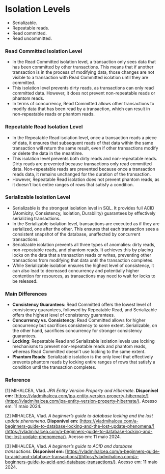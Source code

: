 # Isolation Levels

* Serializable.
* Repeatable reads.
* Read committed.
* Read uncommitted.



### **Read Committed Isolation Level**

* In the Read Committed isolation level, a transaction only sees data that has been committed by other transactions. This means that if another transaction is in the process of modifying data, those changes are not visible to a transaction with Read Committed isolation until they are committed.
* This isolation level prevents dirty reads, as transactions can only read committed data. However, it does not prevent non-repeatable reads or phantom reads.
* In terms of concurrency, Read Committed allows other transactions to modify data that has been read by a transaction, which can result in non-repeatable reads or phantom reads.

### **Repeatable Read Isolation Level**

* In the Repeatable Read isolation level, once a transaction reads a piece of data, it ensures that subsequent reads of that data within the same transaction will return the same result, even if other transactions modify or delete the data in the meantime.
* This isolation level prevents both dirty reads and non-repeatable reads. Dirty reads are prevented because transactions only read committed data. Non-repeatable reads are prevented because once a transaction reads data, it remains unchanged for the duration of the transaction.
* However, Repeatable Read isolation does not prevent phantom reads, as it doesn't lock entire ranges of rows that satisfy a condition.

### **Serializable Isolation Level**

* Serializable is the strongest isolation level in SQL. It provides full ACID (Atomicity, Consistency, Isolation, Durability) guarantees by effectively serializing transactions.
* In the Serializable isolation level, transactions are executed as if they are serialized, one after the other. This ensures that each transaction sees a consistent snapshot of the database, unaffected by concurrent transactions.
* Serializable isolation prevents all three types of anomalies: dirty reads, non-repeatable reads, and phantom reads. It achieves this by placing locks on the data that a transaction reads or writes, preventing other transactions from modifying that data until the transaction completes.
* While Serializable isolation ensures the highest level of consistency, it can also lead to decreased concurrency and potentially higher contention for resources, as transactions may need to wait for locks to be released.

### **Main Differences**

* **Consistency Guarantees**: Read Committed offers the lowest level of consistency guarantees, followed by Repeatable Read, and Serializable offers the highest level of consistency guarantees.
* **Concurrency vs. Consistency**: Read Committed allows for higher concurrency but sacrifices consistency to some extent. Serializable, on the other hand, sacrifices concurrency for stronger consistency guarantees.
* **Locking**: Repeatable Read and Serializable isolation levels use locking mechanisms to prevent non-repeatable reads and phantom reads, whereas Read Committed doesn't use locking to the same extent.
* **Phantom Reads**: Serializable isolation is the only level that effectively prevents phantom reads by locking entire ranges of rows that satisfy a condition until the transaction completes.



### Reference

\[1] MIHALCEA, Vlad. _JPA Entity Version Property and Hibernate_. **Disponível em:** [https://vladmihalcea.com/jpa-entity-version-property-hibernate/](https://vladmihalcea.com/jpa-entity-version-property-hibernate/). Acesso em: 11 maio 2024.

\[2] MIHALCEA, Vlad. _A beginner’s guide to database locking and the lost update phenomena_. **Disponível em:** [https://vladmihalcea.com/a-beginners-guide-to-database-locking-and-the-lost-update-phenomena/](https://vladmihalcea.com/a-beginners-guide-to-database-locking-and-the-lost-update-phenomena/). Acesso em: 11 maio 2024.

\[3] MIHALCEA, Vlad. _A beginner’s guide to ACID and database transactions._ **Disponível em:** [https://vladmihalcea.com/a-beginners-guide-to-acid-and-database-transactions/](https://vladmihalcea.com/a-beginners-guide-to-acid-and-database-transactions/). Acesso em: 11 maio 2024.
